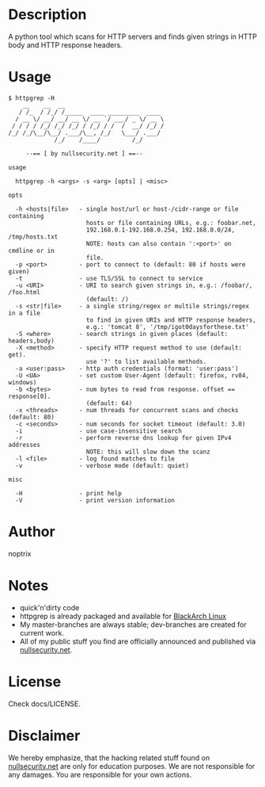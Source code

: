 # Description

A python tool which scans for HTTP servers and finds given strings in HTTP body
and HTTP response headers.

# Usage

```
$ httpgrep -H
    __    __  __
   / /_  / /_/ /_____  ____ _________  ____
  / __ \/ __/ __/ __ \/ __ `/ ___/ _ \/ __ \
 / / / / /_/ /_/ /_/ / /_/ / /  /  __/ /_/ /
/_/ /_/\__/\__/ .___/\__, /_/   \___/ .___/
             /_/    /____/         /_/

     --== [ by nullsecurity.net ] ==--

usage

  httpgrep -h <args> -s <arg> [opts] | <misc>

opts

  -h <hosts|file>   - single host/url or host-/cidr-range or file containing
                      hosts or file containing URLs, e.g.: foobar.net,
                      192.168.0.1-192.168.0.254, 192.168.0.0/24, /tmp/hosts.txt
                      NOTE: hosts can also contain ':<port>' on cmdline or in
                      file.
  -p <port>         - port to connect to (default: 80 if hosts were given)
  -t                - use TLS/SSL to connect to service
  -u <URI>          - URI to search given strings in, e.g.: /foobar/, /foo.html
                      (default: /)
  -s <str|file>     - a single string/regex or multile strings/regex in a file
                      to find in given URIs and HTTP response headers,
                      e.g.: 'tomcat 8', '/tmp/igot0daysforthese.txt'
  -S <where>        - search strings in given places (default: headers,body)
  -X <method>       - specify HTTP request method to use (default: get).
                      use '?' to list available methods.
  -a <user:pass>    - http auth credentials (format: 'user:pass')
  -U <UA>           - set custom User-Agent (default: firefox, rv84, windows)
  -b <bytes>        - num bytes to read from response. offset == response[0].
                      (default: 64)
  -x <threads>      - num threads for concurrent scans and checks (default: 80)
  -c <seconds>      - num seconds for socket timeout (default: 3.0)
  -i                - use case-insensitive search
  -r                - perform reverse dns lookup for given IPv4 addresses
                      NOTE: this will slow down the scanz
  -l <file>         - log found matches to file
  -v                - verbose mode (default: quiet)

misc

  -H                - print help
  -V                - print version information
```

# Author

noptrix

# Notes

- quick'n'dirty code
- httpgrep is already packaged and available for [BlackArch Linux](https://www.blackarch.org/)
- My master-branches are always stable; dev-branches are created for current work.
- All of my public stuff you find are officially announced and published via [nullsecurity.net](https://www.nullsecurity.net).

# License

Check docs/LICENSE.

# Disclaimer

We hereby emphasize, that the hacking related stuff found on
[nullsecurity.net](http://nullsecurity.net) are only for education purposes.
We are not responsible for any damages. You are responsible for your own
actions.
